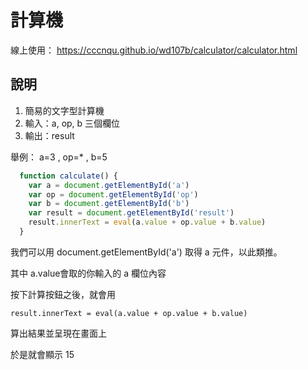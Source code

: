 # 計算機

線上使用： https://cccnqu.github.io/wd107b/calculator/calculator.html

## 說明

1. 簡易的文字型計算機
2. 輸入：a, op, b 三個欄位
3. 輸出：result

舉例： a=3 , op=* , b=5

```js
  function calculate() {
    var a = document.getElementById('a')
    var op = document.getElementById('op')
    var b = document.getElementById('b')
    var result = document.getElementById('result')
    result.innerText = eval(a.value + op.value + b.value)
  }
```

我們可以用 document.getElementById('a') 取得 a 元件，以此類推。

其中 a.value會取的你輸入的 a 欄位內容

按下計算按鈕之後，就會用 

    result.innerText = eval(a.value + op.value + b.value)


算出結果並呈現在畫面上

於是就會顯示 15


